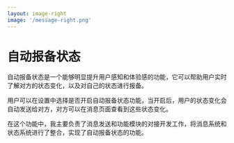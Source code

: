 ```yaml
---
layout: image-right
image: '/message-right.png'
---
```


# 自动报备状态

自动报备状态是一个能够明显提升用户感知和体验感的功能，它可以帮助用户实时了解对方的状态变化，以及对自己的状态进行报备。

用户可以在设置中选择是否开启自动报备状态功能，当开启后，用户的状态变化会自动发送给对方，对方可以在消息页面查看到这些状态变化。

在这个功能中，我主要负责了消息发送和功能模块的对接开发工作，将消息系统和状态系统进行了整合，实现了自动报备状态的功能。